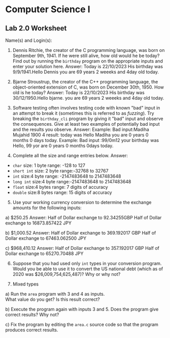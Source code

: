 
# Computer Science I 
## Lab 2.0 Worksheet

Name(s) and Login(s):



1. Dennis Ritchie, the creator of the C programming language,
was born on September 9th, 1941.  If he were still alive,
how old would he be today?  Find out by running the `birthday`
program on the appropriate inputs and enter your solution here.
Answer: Today is 22/10/2023
His birthday was 9/9/1941.Hello Dennis you are 69 years 2 weeeks and 4day old today. 




2. Bjarne Stroustrup, the creator of the C++ programming
language, the object-oriented extension of C, was born on
December 30th, 1950.  How old is he today?
 Answer:
 Today is 22/10/2023
His birthday was 30/12/1950.Hello bjarne.
 you are 69 years 2 weeeks and 4day old today. 




3. Software testing often involves testing code with known
"bad" input in an attempt to break it (sometimes this is
referred to as *fuzzing*).  Try breaking the `birthday_cli`
program by giving it "bad" input and observe the consequences.
Give at least two examples of potentially bad input and the
results you observe.
Answer:
Example: Bad input:Madiha Mujahid 1900 4
result: today was 
Hello Madiha you are 0 years 0 months 0 days today.
Example: Bad input :99/0m12
your birthday was 
Hello, 99 yor are 0 years 0 months 0days today.



4. Complete all the size and range entries below.
Answer:

* `char`
  size: 1 byte
  range: -128 to 127
* `short int`
  size: 2 byte
  range:-32768 to 32767
* `int`
  size:4 byte 
  range: -2147483648 to 2147483648
* `long int`
  size:4 byte 
  range:-2147483648 to 2147483648
* `float`
  size:4 bytes
  range: 7 digits of accuracy
* `double`
  size:8 bytes
  range: 15 digits of accuracy


5. Use your working currency conversion to determine
the exchange amounts for the following inputs:

  a) $250.25
  Answer:
  Half of Dollar exchange to 92.34255GBP
  Half of Dollar exchange to 16873.857422 JPY

  b) $1,000.52
  Answer: 
  Half of Dollar exchange to 369.192017 GBP
  Half of Dollar exchange to 67463.062500 JPY

  c) $968,410.12
  Answer:
  Half of Dollar exchange to 357.192017 GBP
  Half of Dollar exchange to 65270.70488 JPY


6. Suppose that you had used only `int` types
in your conversion program.  Would you be able
to use it to convert the US national debt
(which as of 2020 was \$26,009,754,625,487)?
Why or why not?




7. Mixed types

a) Run the `area` program with 3 and 4 as inputs.  
What value do you get?  Is this result correct?


b) Execute the program again with inputs 3 and 5.
Does the program give correct results?  Why not?


c) Fix the program by editing the `area.c` source
code so that the program produces correct results.
